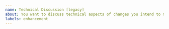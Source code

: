 ```yaml
---
name: Technical Discussion [legacy]
about: You want to discuss technical aspects of changes you intend to make
labels: enhancement
---
```


<!-- Explain the change and the motivations behind it.

For example, if you plan to rely on a new dependency, explain why and what
it brings to the project.

If you plan to make significant changes, go roughly over the steps you intend
to take and how you would divide the change in PRs of a manageable size. -->
